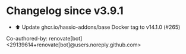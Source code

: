 # Changelog since v3.9.1
- ⬆️ Update ghcr.io/hassio-addons/base Docker tag to v14.1.0 (#265)

Co-authored-by: renovate[bot] <29139614+renovate[bot]@users.noreply.github.com> 
